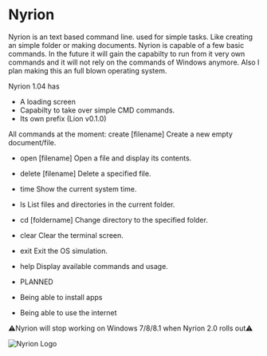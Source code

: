 # Nyrion
Nyrion is an text based command line. used for simple tasks. Like creating an simple folder or making documents. 
Nyrion is capable of a few basic commands. In the future it will gain the capabilty to run from it very own commands and it will not rely on the commands of Windows anymore. Also I plan making this an full blown operating system.

Nyrion 1.04 has
- A loading screen
- Capabilty to take over simple CMD commands.
- Its own prefix (Lion v0.1.0)

All commands at the moment:
create [filename]
Create a new empty document/file.

- open [filename]
Open a file and display its contents.

- delete [filename]
Delete a specified file.

- time
Show the current system time.

- ls
List files and directories in the current folder.

- cd [foldername]
Change directory to the specified folder.

- clear
Clear the terminal screen.

- exit
Exit the OS simulation.

- help
Display available commands and usage.

- PLANNED
- Being able to install apps 
- Being able to use the internet
  
⚠️Nyrion will stop working on Windows 7/8/8.1 when Nyrion 2.0 rolls out⚠️

![Nyrion Logo](https://github.com/user-attachments/assets/e9b7d50d-5388-459a-ac43-da38341dbb9b)

